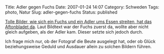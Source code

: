 Title: Adler gegen Fuchs
Date: 2007-01-24 14:07
Category: Schweden
Tags: photo, Natur
Slug: adler-gegen-fuchs
Status: published

[Tolle Bilder, wie sich ein Fuchs und ein Adler ums Essen streiten, hat
das Aftonbladet
da](http://www.aftonbladet.se/vss/special/bildspel/visa/nyheter/0,4542,4733,00.html).
Laut Bildtext war der Fuchs zuerst da, wollte aber nicht gleich
aufgeben, als der Adler kam. Dieser setzte sich jedoch durch.

Ich frage mich nur, ob der Fotograf die Beute ausgelegt hat, oder ob
Glück beziehungsweise Geduld und Ausdauer allein zu solchen Bildern
führen.

